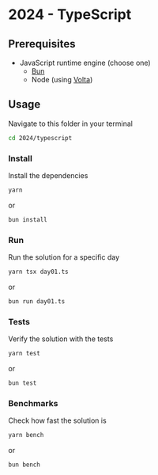 # 2024 - TypeScript

## Prerequisites

- JavaScript runtime engine (choose one)
  - [Bun](https://bun.sh/)
  - Node (using [Volta](https://volta.sh/))

## Usage

Navigate to this folder in your terminal

```bash
cd 2024/typescript
```

### Install

Install the dependencies

```bash
yarn
```

or

```bash
bun install
```

### Run

Run the solution for a specific day

```bash
yarn tsx day01.ts
```

or

```bash
bun run day01.ts
```

### Tests

Verify the solution with the tests

```bash
yarn test
```

or

```bash
bun test
```

### Benchmarks

Check how fast the solution is

```bash
yarn bench
```

or

```bash
bun bench
```
